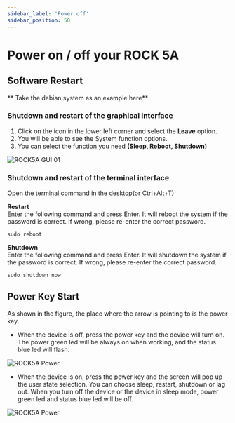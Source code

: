```yaml
---
sidebar_label: 'Power off'
sidebar_position: 50
---
```


# Power on / off your ROCK 5A

## Software Restart

** Take the debian system as an example here**

### Shutdown and restart of the graphical interface

1. Click on the icon in the lower left corner and select the **Leave** option. 
2. You will be able to see the System function options.
3. You can select the function you need **(Sleep, Reboot, Shutdown)**

![ROCK5A GUI 01](/img/rock5a/rock5a-GUI-leave.webp)

### Shutdown and restart of the terminal interface

Open the terminal command in the desktop(or Ctrl+Alt+T)

**Restart**  
Enter the following command and press Enter.
It will reboot the system if the password is correct. 
If wrong, please re-enter the correct password.
```
sudo reboot
```

**Shutdown**  
Enter the following command and press Enter.
It will shutdown the system if the password is correct. 
If wrong, please re-enter the correct password.
```
sudo shutdown now
```

## Power Key Start  

As shown in the figure, the place where the arrow is pointing to is the power key.

- When the device is off, press the power key and the device will turn on. The power green led will be always on when working, and the status blue led will flash.

![ROCK5A Power](/img/rock5a/rock5a-power.webp)

- When the device is on, press the power key and the screen will pop up the user state selection. You can choose sleep, restart, shutdown or lag out. When you turn off the device or the device in sleep mode, power green led and status blue led will be off.

![ROCK5A Power](/img/rock5a/rock5a-power-status.webp)


